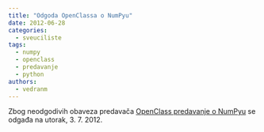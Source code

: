 ```yaml
---
title: "Odgoda OpenClassa o NumPyu"
date: 2012-06-28
categories: 
  - sveuciliste
tags: 
  - numpy
  - openclass
  - predavanje
  - python
authors: 
  - vedranm
---
```


Zbog neodgodivih obaveza predavača [OpenClass predavanje o NumPyu](2012-06-21-openclass-numpy.md) se odgađa na utorak, 3. 7. 2012.
